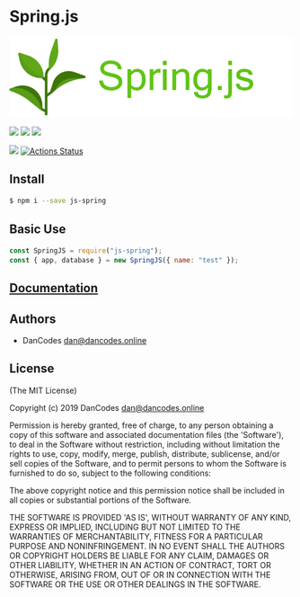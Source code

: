 # Spring.js

![](.gitbook/assets/banner%20%282%29.png)

![](https://circleci.com/gh/dan-online/spring.js.svg?style=svg&circle-token=f474a522a9749f7c41056ba4c2f1044cc3f65bf3) ![](https://img.shields.io/badge/dependencies-up%20to%20date-lime.svg) ![](https://api.codacy.com/project/badge/Grade/d6edf679d05f4da183d94b9ffcfc5dff) 

![](https://img.shields.io/badge/Created%20by-DanCodes-1abc9c.svg) [![Actions Status](https://github.com/dan-online/spring.js/workflows/GitCI/badge.svg)](https://github.com/dan-online/spring.js/actions)

## Install

```bash
$ npm i --save js-spring
```

## Basic Use

```javascript
const SpringJS = require("js-spring");
const { app, database } = new SpringJS({ name: "test" });
```

## [Documentation](https://spring-js.gitbook.io)

## Authors

- DanCodes <dan@dancodes.online>

## License

\(The MIT License\)

Copyright \(c\) 2019 DanCodes [dan@dancodes.online](mailto:dan@dancodes.online)

Permission is hereby granted, free of charge, to any person obtaining a copy of this software and associated documentation files \(the 'Software'\), to deal in the Software without restriction, including without limitation the rights to use, copy, modify, merge, publish, distribute, sublicense, and/or sell copies of the Software, and to permit persons to whom the Software is furnished to do so, subject to the following conditions:

The above copyright notice and this permission notice shall be included in all copies or substantial portions of the Software.

THE SOFTWARE IS PROVIDED 'AS IS', WITHOUT WARRANTY OF ANY KIND, EXPRESS OR IMPLIED, INCLUDING BUT NOT LIMITED TO THE WARRANTIES OF MERCHANTABILITY, FITNESS FOR A PARTICULAR PURPOSE AND NONINFRINGEMENT. IN NO EVENT SHALL THE AUTHORS OR COPYRIGHT HOLDERS BE LIABLE FOR ANY CLAIM, DAMAGES OR OTHER LIABILITY, WHETHER IN AN ACTION OF CONTRACT, TORT OR OTHERWISE, ARISING FROM, OUT OF OR IN CONNECTION WITH THE SOFTWARE OR THE USE OR OTHER DEALINGS IN THE SOFTWARE.
